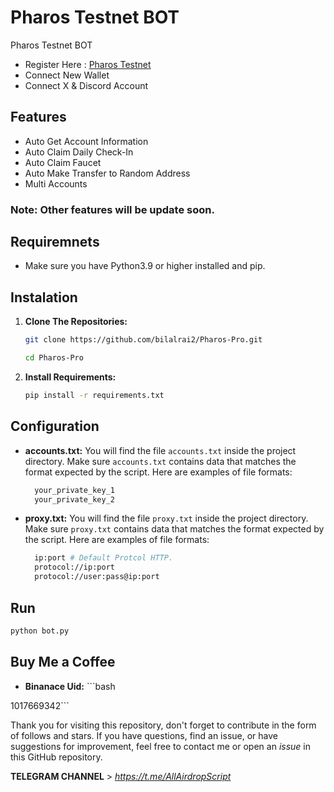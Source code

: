 # Pharos Testnet BOT
Pharos Testnet BOT

- Register Here : [Pharos Testnet](https://testnet.pharosnetwork.xyz/experience?inviteCode=69or9SJf5QvgSvaY)
- Connect New Wallet
- Connect X & Discord Account

## Features

  - Auto Get Account Information
  - Auto Claim Daily Check-In
  - Auto Claim Faucet
  - Auto Make Transfer to Random Address
  - Multi Accounts

### Note: Other features will be update soon.

## Requiremnets

- Make sure you have Python3.9 or higher installed and pip.

## Instalation

1. **Clone The Repositories:**
   ```bash
   git clone https://github.com/bilalrai2/Pharos-Pro.git
   ```
   ```bash
   cd Pharos-Pro
   ```

2. **Install Requirements:**
   ```bash
   pip install -r requirements.txt 
   ```

## Configuration

- **accounts.txt:** You will find the file `accounts.txt` inside the project directory. Make sure `accounts.txt` contains data that matches the format expected by the script. Here are examples of file formats:
  ```bash
    your_private_key_1
    your_private_key_2
  ```

- **proxy.txt:** You will find the file `proxy.txt` inside the project directory. Make sure `proxy.txt` contains data that matches the format expected by the script. Here are examples of file formats:
  ```bash
    ip:port # Default Protcol HTTP.
    protocol://ip:port
    protocol://user:pass@ip:port
  ```

## Run

```bash
python bot.py 
```

## Buy Me a Coffee

- **Binanace Uid:** ```bash

1017669342```

Thank you for visiting this repository, don't forget to contribute in the form of follows and stars.
If you have questions, find an issue, or have suggestions for improvement, feel free to contact me or open an *issue* in this GitHub repository.

**TELEGRAM CHANNEL** > _https://t.me/AllAirdropScript_
